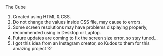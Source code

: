The Cube

1. Created using HTML & CSS.
2. Do not change the values inside CSS file, may cause to errors.
3. Some screen resolutions may have problems displaying properly, recommended using in Desktop or Laptop.
4. Future updates are coming to fix the screen size error, so stay tuned...
5. I got this idea from an Instagram creator, so Kudos to them for this amazing project ♡
